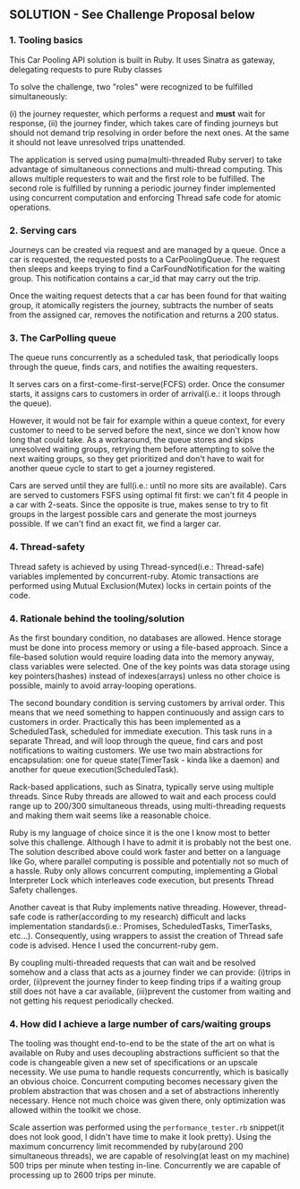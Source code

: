 ## SOLUTION - See Challenge Proposal below
### 1. Tooling basics
This Car Pooling API solution is built in Ruby. It uses Sinatra as gateway,
delegating requests to pure Ruby classes

To solve the challenge, two "roles" were recognized to be fulfilled
simultaneously:

(i) the journey requester, which performs a request and **must** wait
for response, (ii) the journey finder, which takes care of finding journeys
but should not demand trip resolving in order before the next ones.
At the same it should not leave unresolved trips unattended.

The application is served using puma(multi-threaded Ruby server) to
take advantage of simultaneous connections and multi-thread computing. This
allows multiple requesters to wait and the first role to be fulfilled.
The second role is fulfilled by running a periodic journey finder implemented
using concurrent computation and enforcing Thread safe code for atomic
operations.

### 2. Serving cars
Journeys can be created via request and are managed by a queue. Once
a car is requested, the requested posts to a CarPoolingQueue. The request
then sleeps and keeps trying to find a CarFoundNotification
for the waiting group. This notification contains a car_id that may carry out
the trip.

Once the waiting request detects that a car has been found for
that waiting group, it atomically registers the journey, subtracts the number
of seats from the assigned car, removes the notification and
returns a 200 status.

### 3. The CarPolling queue
The queue runs concurrently as a scheduled task, that periodically loops
through the queue, finds cars, and notifies the awaiting requesters.

It serves cars on a first-come-first-serve(FCFS) order. Once the
consumer starts, it assigns cars to customers in order of
arrival(i.e.: it loops through the queue).

However, it would not be fair for example within a queue context,
for every customer to need to be served before the next, since we don't
know how long that could take. As a workaround, the queue stores and skips
unresolved waiting groups, retrying them before attempting to solve the
next waiting groups, so they get prioritized and don't have to wait for
another queue cycle to start to get a journey registered.

Cars are served until they are full(i.e.: until no more sits are available).
Cars are served to customers FSFS using optimal fit first: we can't fit 4
people in a car with 2-seats. Since the opposite is true, makes sense to try
to fit groups in the largest possible cars and generate the most journeys
possible. If we can't find an exact fit, we find a larger car.

### 4. Thread-safety
Thread safety is achieved by using Thread-synced(i.e.: Thread-safe) variables
implemented by concurrent-ruby. Atomic transactions are performed using Mutual
Exclusion(Mutex) locks in certain points of the code.

### 4. Rationale behind the tooling/solution
As the first boundary condition, no databases are allowed. Hence
storage must be done into process memory or using a file-based
approach. Since a file-based solution would require loading data
into the memory anyway, class variables were selected.
One of the key points was data storage using key pointers(hashes)
instead of indexes(arrays) unless no other choice is possible,
mainly to avoid array-looping operations.

The second boundary condition is serving customers by arrival order.
This means that we need something to happen continuously and assign
cars to customers in order. Practically this has been implemented as a
ScheduledTask, scheduled for immediate execution. This task runs
in a separate Thread, and will loop through the queue, find cars and
post notifications to waiting customers. We use two main abstractions for
encapsulation: one for queue state(TimerTask - kinda like a daemon)
and another for queue execution(ScheduledTask).

Rack-based applications, such as Sinatra, typically serve using
multiple threads. Since Ruby threads are allowed to wait and each process
could range up to 200/300 simultaneous threads, using multi-threading
requests and making them wait seems like a reasonable choice.

Ruby is my language of choice since it is the one I know most
to better solve this challenge. Although I have to admit it is probably not the
best one. The solution described above could work faster and better on
a language like Go, where parallel computing is possible and potentially not
so much of a hassle. Ruby only allows concurrent computing, implementing a
Global Interpreter Lock which interleaves code execution, but presents
Thread Safety challenges.

Another caveat is that Ruby implements native threading. However, thread-safe
code is rather(according to my research) difficult and lacks implementation
standards(i.e.: Promises, ScheduledTasks, TimerTasks, etc...). Consequently,
using wrappers to assist the creation of Thread safe code is advised.
Hence I used the concurrent-ruby gem.

By coupling multi-threaded requests that can wait and be resolved
somehow and a class that acts as a journey finder we can provide:
(i)trips in order, (ii)prevent the journey finder to keep finding
trips if a waiting group still does not have a car available,
(iii)prevent the customer from waiting and not getting his
request periodically checked.

### 4. How did I achieve a large number of cars/waiting groups

The tooling was thought end-to-end to be the state of the art on what
is available on Ruby and uses decoupling abstractions sufficient so that the
code is changeable given a new set of specifications or an upscale necessity.
We use puma to handle requests concurrently, which is basically an obvious
choice. Concurrent computing becomes necessary given the problem abstraction
that was chosen and a set of abstractions inherently necessary. Hence not much
choice was given there, only optimization was allowed within the toolkit we
chose.

Scale assertion was performed using the `performance_tester.rb` snippet(it does
not look good, I didn't have time to make it look pretty). Using the maximum
concurrency limit recommended by ruby(around 200 simultaneous threads),
we are capable of resolving(at least on my machine) 500 trips per minute when
testing in-line. Concurrently we are capable of processing up to 2600 trips
per minute.